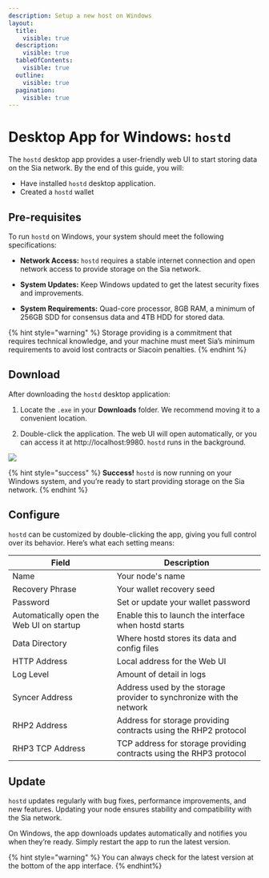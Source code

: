 ```yaml
---
description: Setup a new host on Windows
layout:
  title:
    visible: true
  description:
    visible: true
  tableOfContents:
    visible: true
  outline:
    visible: true
  pagination:
    visible: true
---
```


# Desktop App for Windows: `hostd`

The `hostd` desktop app provides a user-friendly web UI to start storing data on the Sia network. By the end of this guide, you will:

* Have installed `hostd` desktop application.
* Created a `hostd` wallet

## Pre-requisites

To run `hostd` on Windows, your system should meet the following specifications:

* **Network Access:** `hostd` requires a stable internet connection and open network access to provide storage on the Sia network.

* **System Updates:** Keep Windows updated to get the latest security fixes and improvements.

* **System Requirements:** Quad-core processor, 8GB RAM, a minimum of 256GB SDD for consensus data and 4TB HDD for stored data.

{% hint style="warning" %}
Storage providing is a commitment that requires technical knowledge, and your machine must meet Sia’s minimum requirements to avoid lost contracts or Siacoin penalties.
{% endhint %}

## Download

After downloading the `hostd` desktop application:

1. Locate the `.exe` in your **Downloads** folder. We recommend moving it to a convenient location.

2. Double-click the application. The web UI will open automatically, or you can access it at http://localhost:9980. `hostd` runs in the background.

![](../../.gitbook/assets/host_5.png)

{% hint style="success" %}
**Success!** `hostd` is now running on your Windows system, and you’re ready to start providing storage on the Sia network.
{% endhint %}

## Configure

`hostd` can be customized by double-clicking the app, giving you full control over its behavior. Here’s what each setting means:

| Field | Description |
|------|-------------|
| Name | Your node's name |
| Recovery Phrase | Your wallet recovery seed |
| Password | Set or update your wallet password |
| Automatically open the Web UI on startup | Enable this to launch the interface when hostd starts |
| Data Directory | Where hostd stores its data and config files |
| HTTP Address | Local address for the Web UI |
| Log Level | Amount of detail in logs |
| Syncer Address | Address used by the storage provider to synchronize with the network |
| RHP2 Address | Address for storage providing contracts using the RHP2 protocol |
| RHP3 TCP Address | TCP address for storage providing contracts using the RHP3 protocol |

## Update

`hostd` updates regularly with bug fixes, performance improvements, and new features. Updating your node ensures stability and compatibility with the Sia network. 

On Windows, the app downloads updates automatically and notifies you when they’re ready. Simply restart the app to run the latest version. 

{% hint style="warning" %}
You can always check for the latest version at the bottom of the app interface.
{% endhint%}
